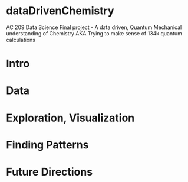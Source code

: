 dataDrivenChemistry
===================

AC 209 Data Science Final project - A data driven, Quantum Mechanical understanding of Chemistry AKA Trying to make sense of 134k quantum calculations

# Intro

# Data

# Exploration, Visualization

# Finding Patterns

# Future Directions
